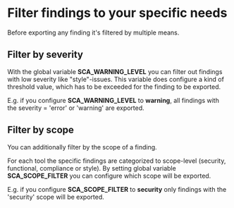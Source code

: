 # Filter findings to your specific needs

Before exporting any finding it's filtered by multiple means.

## Filter by severity

With the global variable **SCA_WARNING_LEVEL** you can filter out findings with low severity like "style"-issues.
This variable does configure a kind of threshold value, which has to be exceeded for the finding to be exported.

E.g. if you configure **SCA_WARNING_LEVEL** to __warning__, all findings with the severity = 'error' or 'warning' are exported.

## Filter by scope

You can additionally filter by the scope of a finding.

For each tool the specific findings are categorized to scope-level (security, functional, compliance or style).
By setting global variable **SCA_SCOPE_FILTER** you can configure which scope will be exported.

E.g. if you configure **SCA_SCOPE_FILTER** to __security__ only findings with the 'security' scope will be exported.
